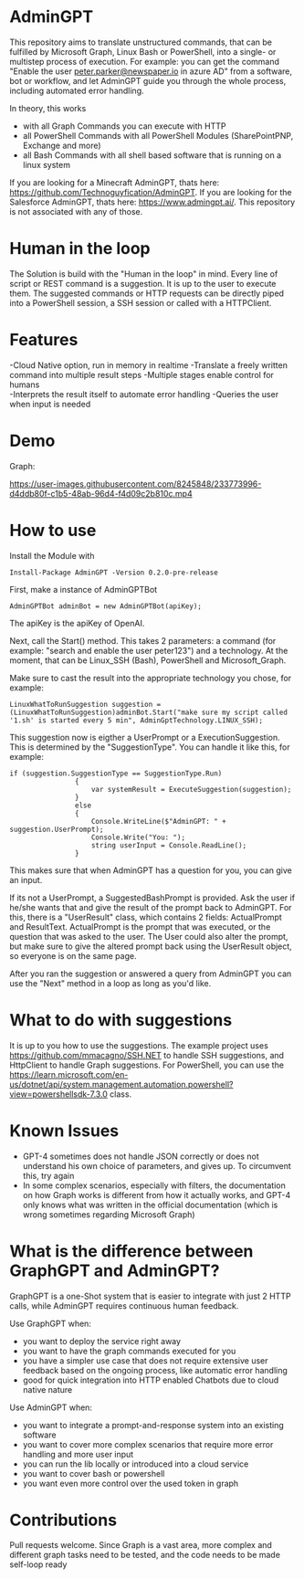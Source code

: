 # AdminGPT
This repository aims to translate unstructured commands, that can be fulfilled by Microsoft Graph, Linux Bash or PowerShell, into a single- or multistep process of execution. For example: you can get the command "Enable the user peter.parker@newspaper.io in azure AD" from a software, bot or workflow, and let AdminGPT guide you through the whole process, including automated error handling.

In theory, this works 
- with all Graph Commands you can execute with HTTP
- all PowerShell Commands with all PowerShell Modules (SharePointPNP, Exchange and more) 
- all Bash Commands with all shell based software that is running on a linux system

If you are looking for a Minecraft AdminGPT, thats here: https://github.com/Technoguyfication/AdminGPT. If you are looking for the Salesforce AdminGPT, thats here: https://www.admingpt.ai/. This repository is not associated with any of those.

# Human in the loop
The Solution is build with the "Human in the loop" in mind. Every line of script or REST command is a suggestion. It is up to the user to execute them. The suggested commands or HTTP requests can be directly piped into a PowerShell session, a SSH session or called with a HTTPClient.

# Features
-Cloud Native option, run in memory in realtime
-Translate a freely written command into multiple result steps
-Multiple stages enable control for humans  
-Interprets the result itself to automate error handling
-Queries the user when input is needed

# Demo

Graph:

https://user-images.githubusercontent.com/8245848/233773996-d4ddb80f-c1b5-48ab-96d4-f4d09c2b810c.mp4



# How to use
Install the Module with 
```
Install-Package AdminGPT -Version 0.2.0-pre-release
```

First, make a instance of AdminGPTBot
```
AdminGPTBot adminBot = new AdminGPTBot(apiKey);
```
The apiKey is the apiKey of OpenAI.

Next, call the Start() method. This takes 2 parameters: a command (for example: "search and enable the user peter123") and a technology. At the moment, that can be Linux_SSH (Bash), PowerShell and Microsoft_Graph.

Make sure to cast the result into the appropriate technology you chose, for example:
```
LinuxWhatToRunSuggestion suggestion = (LinuxWhatToRunSuggestion)adminBot.Start("make sure my script called '1.sh' is started every 5 min", AdminGptTechnology.LINUX_SSH);
```

This suggestion now is eigther a UserPrompt or a ExecutionSuggestion. This is determined by the "SuggestionType". You can handle it like this, for example:
```
if (suggestion.SuggestionType == SuggestionType.Run)
                {
                    var systemResult = ExecuteSuggestion(suggestion);                   
                }
                else
                {
                    Console.WriteLine($"AdminGPT: " + suggestion.UserPrompt);
                    Console.Write("You: ");
                    string userInput = Console.ReadLine();                 
                }
```
    
This makes sure that when AdminGPT has a question for you, you can give an input.

If its not a UserPrompt, a SuggestedBashPrompt is provided. Ask the user if he/she wants that and give the result of the prompt back to AdminGPT.
For this, there is a "UserResult" class, which contains 2 fields: ActualPrompt and ResultText.
ActualPrompt is the prompt that was executed, or the question that was asked to the user. The User could also alter the prompt, but make sure to give the altered prompt back using the UserResult object, so everyone is on the same page.

After you ran the suggestion or answered a query from AdminGPT you can use the "Next" method in a loop as long as you'd like. 

# What to do with suggestions
It is up to you how to use the suggestions. The example project uses https://github.com/mmacagno/SSH.NET to handle SSH suggestions, and HttpClient to handle Graph suggestions. For PowerShell, you can use the https://learn.microsoft.com/en-us/dotnet/api/system.management.automation.powershell?view=powershellsdk-7.3.0 class.

# Known Issues
- GPT-4 sometimes does not handle JSON correctly or does not understand his own choice of parameters, and gives up. To circumvent this, try again  
- In some complex scenarios, especially with filters, the documentation on how Graph works is different from how it actually works, and GPT-4 only knows what was written in the official documentation (which is wrong sometimes regarding Microsoft Graph)

# What is the difference between GraphGPT and AdminGPT?
GraphGPT is a one-Shot system that is easier to integrate with just 2 HTTP calls, while AdminGPT requires continuous human feedback. 

Use GraphGPT when:
- you want to deploy the service right away
- you want to have the graph commands executed for you
- you have a simpler use case that does not require extensive user feedback based on the ongoing process, like automatic error handling
- good for quick integration into HTTP enabled Chatbots due to cloud native nature

Use AdminGPT when:
- you want to integrate a prompt-and-response system into an existing software
- you want to cover more complex scenarios that require more error handling and more user input
- you can run the lib locally or introduced into a cloud service
- you want to cover bash or powershell
- you want even more control over the used token in graph

# Contributions
Pull requests welcome. Since Graph is a vast area, more complex and different graph tasks need to be tested, and the code needs to be made self-loop ready
